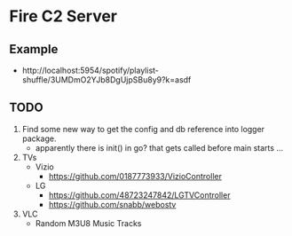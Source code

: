 # Fire C2 Server

## Example

- http://localhost:5954/spotify/playlist-shuffle/3UMDmO2YJb8DgUjpSBu8y9?k=asdf

## TODO

1. Find some new way to get the config and db reference into logger package.
	- apparently there is init() in go? that gets called before main starts ...
2. TVs
	- Vizio
		- https://github.com/0187773933/VizioController
	- LG
		- https://github.com/48723247842/LGTVController
		- https://github.com/snabb/webostv
3. VLC
	- Random M3U8 Music Tracks